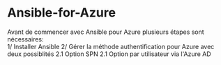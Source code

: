 # Ansible-for-Azure

Avant de commencer avec Ansible pour Azure plusieurs étapes sont nécessaires:<br/>
1/ Installer Ansible
2/ Gérer la méthode authentification pour Azure avec deux possiblités
    2.1 Option SPN
    2.1 Option par utilisateur via l'Azure AD


